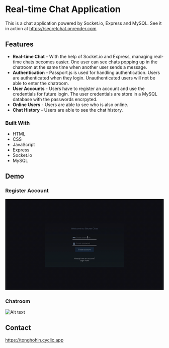 # Real-time Chat Application

This is a chat application powered by Socket.io, Express and MySQL.
See it in action at https://secretchat.onrender.com

## Features

- **Real-time Chat** - With the help of Socket.io and Express, managing real-time chats becomes easier. One user can see chats popping up in the chatroom at the same time when another user sends a message.
- **Authentication** - Passport.js is used for handling authentication. Users are authenticated when they login. Unauthenticated users will not be able to enter the chatroom.
- **User Accounts** - Users have to register an account and use the credentials for future login. The user credentials are store in a MySQL database with the passwords encrpyted.
- **Online Users** - Users are able to see who is also online.
- **Chat History** - Users are able to see the chat history.

### Built With

- HTML
- CSS
- JavaScript
- Express
- Socket.io
- MySQL

## Demo

### Register Account

![Alt text](/demo/register.gif)

### Chatroom

![Alt text](/demo/chat.gif)

## Contact

https://tonghohin.cyclic.app
